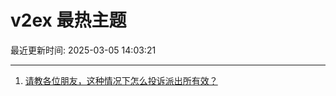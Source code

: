 # v2ex 最热主题

最近更新时间: 2025-03-05 14:03:21

--- 
1. [请教各位朋友，这种情况下怎么投诉派出所有效？](https://www.v2ex.com/t/1115944) 
